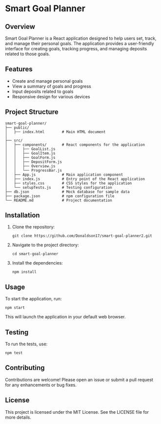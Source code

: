 # Smart Goal Planner

## Overview
Smart Goal Planner is a React application designed to help users set, track, and manage their personal goals. The application provides a user-friendly interface for creating goals, tracking progress, and managing deposits related to those goals.

## Features
- Create and manage personal goals
- View a summary of goals and progress
- Input deposits related to goals
- Responsive design for various devices

## Project Structure
```
smart-goal-planner/
├── public/
│   ├── index.html        # Main HTML document
│   
├── src/
│   ├── components/       # React components for the application
│   │   ├── GoalList.js
│   │   ├── GoalItem.js
│   │   ├── GoalForm.js
│   │   ├── DepositForm.js
│   │   ├── Overview.js
│   │   └── ProgressBar.js
│   ├── App.js            # Main application component
│   ├── index.js          # Entry point of the React application
│   ├── styles.css        # CSS styles for the application
│   └── setupTests.js     # Testing configuration
├── db.json               # Mock database for sample data
├── package.json          # npm configuration file
└── README.md             # Project documentation
```

## Installation
1. Clone the repository:
   ```
   git clone https://github.com/Donaldson17/smart-goal-planner2.git
   ```
2. Navigate to the project directory:
   ```
   cd smart-goal-planner
   ```
3. Install the dependencies:
   ```
   npm install
   ```

## Usage
To start the application, run:
```
npm start
```
This will launch the application in your default web browser.

## Testing
To run the tests, use:
```
npm test
```

## Contributing
Contributions are welcome! Please open an issue or submit a pull request for any enhancements or bug fixes.

## License
This project is licensed under the MIT License. See the LICENSE file for more details.